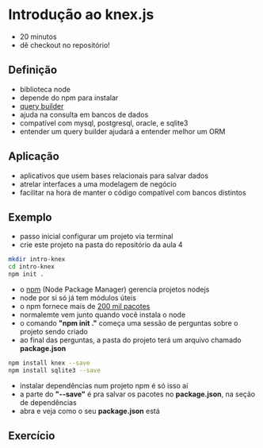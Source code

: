 # Introdução ao knex.js

- 20 minutos
- dê checkout no repositório!

## Definição

- biblioteca node
- depende do npm para instalar
- [query builder](http://knexjs.org/)
- ajuda na consulta em bancos de dados
- compatível com mysql, postgresql, oracle, e sqlite3
- entender um query builder ajudará a entender melhor um ORM

## Aplicação

- aplicativos que usem bases relacionais para salvar dados
- atrelar interfaces a uma modelagem de negócio
- facilitar na hora de manter o código compatível com bancos distintos

## Exemplo

- passo inicial configurar um projeto via terminal
- crie este projeto na pasta do repositório da aula 4

```bash
mkdir intro-knex
cd intro-knex
npm init .
```

- o [npm](https://www.npmjs.com/) (Node Package Manager) gerencia projetos nodejs
- node por si só já tem módulos úteis
- o npm fornece mais de [200 mil pacotes](https://en.wikipedia.org/wiki/Npm_(software)#cite_note-KennedyDevay16-7)
- normalemte vem junto quando você instala o node
- o comando **"npm init ."** começa uma sessão de perguntas sobre o projeto sendo criado
- ao final das perguntas, a pasta do projeto terá um arquivo chamado **package.json**

```bash
npm install knex --save
npm install sqlite3 --save
```

- instalar dependências num projeto npm é só isso aí
- a parte do **"--save"** é pra salvar os pacotes no **package.json**, na seção de dependências
- abra e veja como o seu **package.json** está

## Exercício
